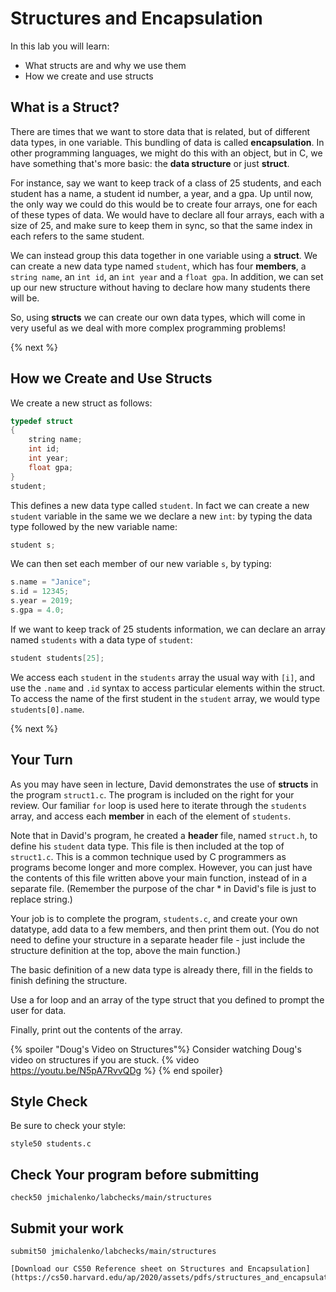 # Structures and Encapsulation

In this lab you will learn:

- What structs are and why we use them
- How we create and use structs

## What is a Struct?

There are times that we want to store data that is related, but of different data types, in one variable. This bundling of data is called **encapsulation**. In other programming languages, we might do this with an object, but in C, we have something that's more basic: the **data structure** or just **struct**. 

For instance, say we want to keep track of a class of 25 students, and each student has a name, a student id number, a year, and a gpa. Up until now, the only way we could do this would be to create four arrays, one for each of these types of data. We would have to declare all four arrays, each with a size of 25, and make sure to keep them in sync, so that the same index in each refers to the same student.

We can instead group this data together in one variable using a **struct**. We can create a new data type named `student`, which has four **members**, a `string name`, an `int id`, an `int year` and a `float gpa`. In addition, we can set up our new structure without having to declare how many students there will be.

So, using **structs** we can create our own data types, which will come in very useful as we deal with more complex programming problems! 

{% next %}

## How we Create and Use Structs

We create a new struct as follows:

```c
typedef struct
{
    string name;
    int id;
    int year;
    float gpa;
}
student;
```

This defines a new data type called `student`. In fact we can create a new `student` variable in the same we we declare a new `int`: by typing the data type followed by the new variable name:

```c
student s;
```

We can then set each member of our new variable `s`, by typing:

```c
s.name = "Janice";
s.id = 12345;
s.year = 2019;
s.gpa = 4.0;
```

If we want to keep track of 25 students information, we can declare an array named `students` with a data type of `student`:

```c
student students[25];
```

We access each `student` in the `students` array the usual way with `[i]`, and use the `.name` and `.id` syntax to access particular elements within the struct. To access the name of the first student in the `student` array, we would type `students[0].name`.

{% next %}

## Your Turn

As you may have seen in lecture, David demonstrates the use of **structs** in the program `struct1.c`. The program is included on the right for your review. Our familiar `for` loop is used here to iterate through the `students` array, and access each **member** in each of the element of `students`.

Note that in David's program, he created a **header** file, named `struct.h`, to define his `student` data type. This file is then included at the top of `struct1.c`. This is a common technique used by C programmers as programs become longer and more complex. However, you can just have the contents of this file written above your main function, instead of in a separate file.  (Remember the purpose of the char * in David's file is just to replace string.)

Your job is to complete the program, `students.c`, and create your own datatype, add data to a few members, and then print them out. (You do not need to define your structure in a separate header file - just include the structure definition at the top, above the main function.)

The basic definition of a new data type is already there, fill in the fields to finish defining the structure.

Use a for loop and an array of the type struct that you defined to prompt the user for data.  

Finally, print out the contents of the array.

{% spoiler "Doug's Video on Structures"%}
Consider watching Doug's video on structures if you are stuck.
{% video https://youtu.be/N5pA7RvvQDg %}
{% end spoiler}

## Style Check
Be sure to check your style:

```
style50 students.c
```
## Check Your program before submitting
```
check50 jmichalenko/labchecks/main/structures
```
## Submit your work
```
submit50 jmichalenko/labchecks/main/structures

[Download our CS50 Reference sheet on Structures and Encapsulation](https://cs50.harvard.edu/ap/2020/assets/pdfs/structures_and_encapsulation.pdf)
